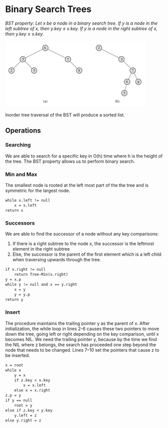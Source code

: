 # Binary Search Trees
_BST property: Let x be a node in a binary search tree. If y is a node in the left subtree of x, then y.key $\le$ x.key. If y is a node in the right subtree of x, then y.key $\ge$ x.key._

![Pasted image 20220712154949](Pics/Pasted%20image%2020220712154949.png)

Inorder tree traversal of the BST will produce a sorted list.

## Operations
### Searching
We are able to search for a specific key in O(h) time where h is the height of the tree. The BST property allows us to perform binary search.

### Min and Max
The smallest node is rooted at the left most part of the the tree and is symmetric for the largest node.
```
while x.left != null
	x = x.left
return x
```
### Successors
We are able to find the successor of a node without any key comparisons:
1. If there is a right subtree to the node x, the successor is the leftmost element in the right subtree
2. Else, the successor is the parent of the first element which is a left child when traversing upwards through the tree.

```
if x.right != null
	return Tree-Min(x.right)
y = x.p
while y != null and x == y.right
	x = y
	y = y.p
return y
```
### Insert
The procedure maintains the trailing pointer y as the parent of x. After initialization, the while loop in lines 2-6 causes these two pointers to move down the tree, going left or right depending on the key comparison, until x becomes NIL.  We need the trailing pointer y, because by the time we find the NIL where z belongs, the search has proceeded one step beyond the node that needs to be changed. Lines 7–10 set the pointers that cause z to be inserted.
```
x = root
while x
	y = x
	if z.key < x.key
		x = x.left
	else x = x.right
z.p = y
if y == null
	root = y
else if z.key < y.key
	y.left = z
else y.right = z
```

